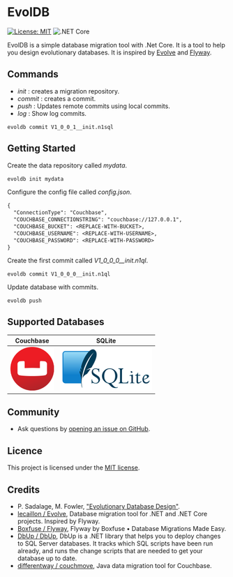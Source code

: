 # EvolDB

[![License: MIT](https://img.shields.io/badge/License-MIT-green.svg)](https://github.com/Monbsoft/EvolDB/blob/master/LICENSE)
![.NET Core](https://github.com/Monbsoft/EvolDB/workflows/.NET%20Core/badge.svg)

EvolDB is a simple database migration tool with .Net Core. It is a tool to help you design evolutionary databases. It is inspired by [Evolve](https://github.com/lecaillon/Evolve) and [Flyway](https://flywaydb.org/).

## Commands

- _init_ : creates a migration repository.
- _commit_ : creates a commit.
- _push_ : Updates remote commits using local commits.
- _log_ : Show log commits.

```
evoldb commit V1_0_0_1__init.n1sql
```

## Getting Started

Create the data repository called _mydata_.

```
evoldb init mydata
```

Configure the config file called _config.json_.

```
{
  "ConnectionType": "Couchbase",
  "COUCHBASE_CONNECTIONSTRING": "couchbase://127.0.0.1",
  "COUCHBASE_BUCKET": <REPLACE-WITH-BUCKET>,
  "COUCHBASE_USERNAME": <REPLACE-WITH-USERNAME>,
  "COUCHBASE_PASSWORD": <REPLACE-WITH-PASSWORD>
}
```

Create the first commit called _V1_0_0_0\_\_init.n1ql_.

```
evoldb commit V1_0_0_0__init.n1ql
```

Update database with commits.

```
evoldb push
```

## Supported Databases

| Couchbase                              | SQLite                           |
| -------------------------------------- | -------------------------------- |
| ![Couchbase](doc/images/couchbase.png) | ![SQLite](doc/images/sqlite.png) |

## Community

- Ask questions by [opening an issue on GitHub](https://github.com/Monbsoft/EvolDB/issues).

## Licence

This project is licensed under the [MIT license](https://github.com/dotnet/orleans/blob/master/LICENSE).

## Credits

- P. Sadalage, M. Fowler, ["Evolutionary Database Design"](https://www.martinfowler.com/articles/evodb.html#YouDontNeedAnArmyOfDbas).
- [lecaillon / Evolve](https://github.com/lecaillon/Evolve), Database migration tool for .NET and .NET Core projects. Inspired by Flyway.
- [Boxfuse / Flyway](https://flywaydb.org/), Flyway by Boxfuse • Database Migrations Made Easy.
- [DbUp / DbUp](https://github.com/DbUp/DbUp), DbUp is a .NET library that helps you to deploy changes to SQL Server databases. It tracks which SQL scripts have been run already, and runs the change scripts that are needed to get your database up to date.
- [ differentway / couchmove](https://github.com/differentway/couchmove), Java data migration tool for Couchbase.
